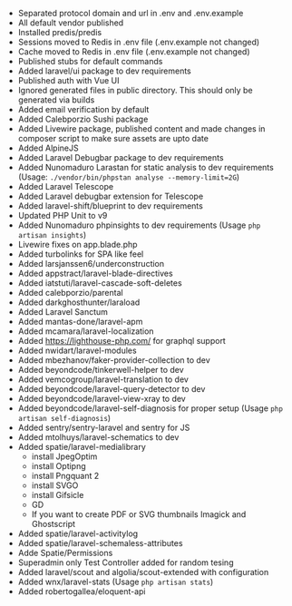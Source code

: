 - Separated protocol domain and url in .env and .env.example
- All default vendor published
- Installed predis/predis
- Sessions moved to Redis in .env file (.env.example not changed)
- Cache moved to Redis in .env file (.env.example not changed)
- Published stubs for default commands
- Added laravel/ui package to dev requirements
- Published auth with Vue UI
- Ignored generated files in public directory. This should only be generated via builds
- Added email verification by default
- Added Calebporzio Sushi package
- Added Livewire package, published content and made changes in composer script to make sure assets are upto date
- Added AlpineJS
- Added Laravel Debugbar package to dev requirements
- Added Nunomaduro Larastan for static analysis to dev requirements (Usage: ``` ./vendor/bin/phpstan analyse --memory-limit=2G ```)
- Added Laravel Telescope
- Added Laravel debugbar extension for Telescope
- Added laravel-shift/blueprint to dev requirements
- Updated PHP Unit to v9
- Added Nunomaduro phpinsights to dev requirements (Usage ``` php artisan insights ```)
- Livewire fixes on app.blade.php
- Added turbolinks for SPA like feel
- Added larsjanssen6/underconstruction
- Added appstract/laravel-blade-directives
- Added iatstuti/laravel-cascade-soft-deletes
- Added calebporzio/parental
- Added darkghosthunter/laraload
- Added Laravel Sanctum
- Added mantas-done/laravel-apm
- Added mcamara/laravel-localization
- Added https://lighthouse-php.com/ for graphql support
- Added nwidart/laravel-modules
- Added mbezhanov/faker-provider-collection to dev
- Added beyondcode/tinkerwell-helper to dev
- Added vemcogroup/laravel-translation to dev
- Added beyondcode/laravel-query-detector to dev
- Added beyondcode/laravel-view-xray to dev
- Added beyondcode/laravel-self-diagnosis for proper setup (Usage ``` php artisan self-diagnosis ```)
- Added sentry/sentry-laravel and sentry for JS
- Added mtolhuys/laravel-schematics to dev
- Added spatie/laravel-medialibrary
    - install JpegOptim
    - install Optipng
    - install Pngquant 2
    - install SVGO
    - install Gifsicle
    - GD
    - If you want to create PDF or SVG thumbnails Imagick and Ghostscript 
- Added spatie/laravel-activitylog 
- Added spatie/laravel-schemaless-attributes
- Adde Spatie/Permissions 
- Superadmin only Test Controller added for random tesing
- Added laravel/scout and algolia/scout-extended with configuration
- Added wnx/laravel-stats (Usage ``` php artisan stats ```)
- Added robertogallea/eloquent-api
